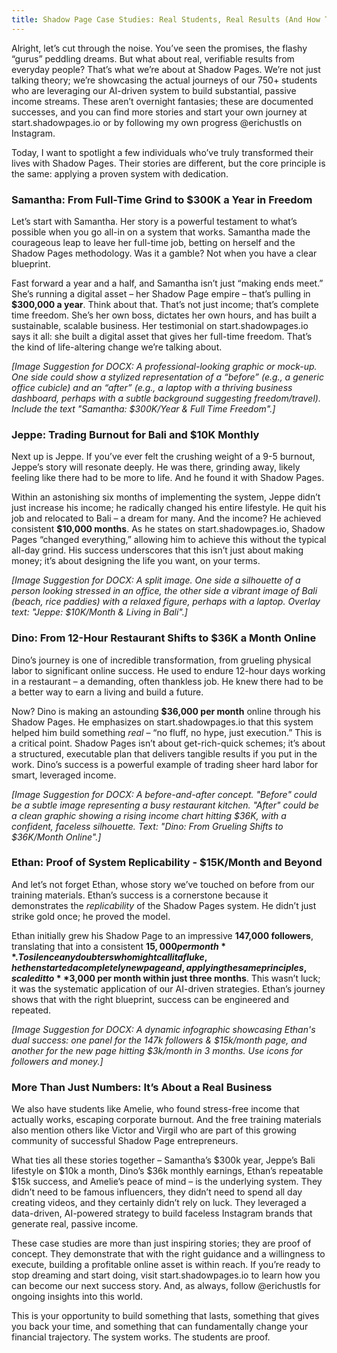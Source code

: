 ```yaml
---
title: Shadow Page Case Studies: Real Students, Real Results (And How They Did It)
---
```





Alright, let’s cut through the noise. You’ve seen the promises, the flashy “gurus” peddling dreams. But what about real, verifiable results from everyday people? That’s what we’re about at Shadow Pages. We’re not just talking theory; we’re showcasing the actual journeys of our 750+ students who are leveraging our AI-driven system to build substantial, passive income streams. These aren’t overnight fantasies; these are documented successes, and you can find more stories and start your own journey at start.shadowpages.io or by following my own progress @erichustls on Instagram.

Today, I want to spotlight a few individuals who’ve truly transformed their lives with Shadow Pages. Their stories are different, but the core principle is the same: applying a proven system with dedication.

### Samantha: From Full-Time Grind to $300K a Year in Freedom

Let’s start with Samantha. Her story is a powerful testament to what’s possible when you go all-in on a system that works. Samantha made the courageous leap to leave her full-time job, betting on herself and the Shadow Pages methodology. Was it a gamble? Not when you have a clear blueprint.

Fast forward a year and a half, and Samantha isn’t just “making ends meet.” She’s running a digital asset – her Shadow Page empire – that’s pulling in **$300,000 a year**. Think about that. That’s not just income; that’s complete time freedom. She’s her own boss, dictates her own hours, and has built a sustainable, scalable business. Her testimonial on start.shadowpages.io says it all: she built a digital asset that gives her full-time freedom. That’s the kind of life-altering change we’re talking about.

*[Image Suggestion for DOCX: A professional-looking graphic or mock-up. One side could show a stylized representation of a “before” (e.g., a generic office cubicle) and an “after” (e.g., a laptop with a thriving business dashboard, perhaps with a subtle background suggesting freedom/travel). Include the text "Samantha: $300K/Year & Full Time Freedom".]*

### Jeppe: Trading Burnout for Bali and $10K Monthly

Next up is Jeppe. If you’ve ever felt the crushing weight of a 9-5 burnout, Jeppe’s story will resonate deeply. He was there, grinding away, likely feeling like there had to be more to life. And he found it with Shadow Pages.

Within an astonishing six months of implementing the system, Jeppe didn’t just increase his income; he radically changed his entire lifestyle. He quit his job and relocated to Bali – a dream for many. And the income? He achieved consistent **$10,000 months**. As he states on start.shadowpages.io, Shadow Pages “changed everything,” allowing him to achieve this without the typical all-day grind. His success underscores that this isn’t just about making money; it’s about designing the life you want, on your terms.

*[Image Suggestion for DOCX: A split image. One side a silhouette of a person looking stressed in an office, the other side a vibrant image of Bali (beach, rice paddies) with a relaxed figure, perhaps with a laptop. Overlay text: "Jeppe: $10K/Month & Living in Bali".]*

### Dino: From 12-Hour Restaurant Shifts to $36K a Month Online

Dino’s journey is one of incredible transformation, from grueling physical labor to significant online success. He used to endure 12-hour days working in a restaurant – a demanding, often thankless job. He knew there had to be a better way to earn a living and build a future.

Now? Dino is making an astounding **$36,000 per month** online through his Shadow Pages. He emphasizes on start.shadowpages.io that this system helped him build something *real* – “no fluff, no hype, just execution.” This is a critical point. Shadow Pages isn’t about get-rich-quick schemes; it’s about a structured, executable plan that delivers tangible results if you put in the work. Dino’s success is a powerful example of trading sheer hard labor for smart, leveraged income.

*[Image Suggestion for DOCX: A before-and-after concept. "Before" could be a subtle image representing a busy restaurant kitchen. "After" could be a clean graphic showing a rising income chart hitting $36K, with a confident, faceless silhouette. Text: "Dino: From Grueling Shifts to $36K/Month Online".]*

### Ethan: Proof of System Replicability - $15K/Month and Beyond

And let’s not forget Ethan, whose story we’ve touched on before from our training materials. Ethan’s success is a cornerstone because it demonstrates the *replicability* of the Shadow Pages system. He didn’t just strike gold once; he proved the model.

Ethan initially grew his Shadow Page to an impressive **147,000 followers**, translating that into a consistent **$15,000 per month**. To silence any doubters who might call it a fluke, he then started a completely new page and, applying the same principles, scaled it to **$3,000 per month within just three months**. This wasn’t luck; it was the systematic application of our AI-driven strategies. Ethan’s journey shows that with the right blueprint, success can be engineered and repeated.

*[Image Suggestion for DOCX: A dynamic infographic showcasing Ethan's dual success: one panel for the 147k followers & $15k/month page, and another for the new page hitting $3k/month in 3 months. Use icons for followers and money.]*

### More Than Just Numbers: It’s About a Real Business

We also have students like Amelie, who found stress-free income that actually works, escaping corporate burnout. And the free training materials also mention others like Victor and Virgil who are part of this growing community of successful Shadow Page entrepreneurs.

What ties all these stories together – Samantha’s $300k year, Jeppe’s Bali lifestyle on $10k a month, Dino’s $36k monthly earnings, Ethan’s repeatable $15k success, and Amelie’s peace of mind – is the underlying system. They didn’t need to be famous influencers, they didn’t need to spend all day creating videos, and they certainly didn’t rely on luck. They leveraged a data-driven, AI-powered strategy to build faceless Instagram brands that generate real, passive income.

These case studies are more than just inspiring stories; they are proof of concept. They demonstrate that with the right guidance and a willingness to execute, building a profitable online asset is within reach. If you’re ready to stop dreaming and start doing, visit start.shadowpages.io to learn how you can become our next success story. And, as always, follow @erichustls for ongoing insights into this world.

This is your opportunity to build something that lasts, something that gives you back your time, and something that can fundamentally change your financial trajectory. The system works. The students are proof.

